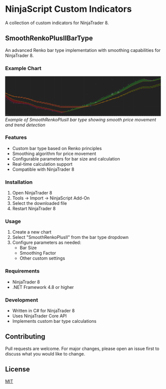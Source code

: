 # NinjaScript Custom Indicators

A collection of custom indicators for NinjaTrader 8.

## SmoothRenkoPlusIIBarType

An advanced Renko bar type implementation with smoothing capabilities for NinjaTrader 8.

### Example Chart
![SmoothRenkoPlusII Example](images/SmoothRenkoPlusII_Example.png)
*Example of SmoothRenkoPlusII bar type showing smooth price movement and trend detection*

### Features
- Custom bar type based on Renko principles
- Smoothing algorithm for price movement
- Configurable parameters for bar size and calculation
- Real-time calculation support
- Compatible with NinjaTrader 8

### Installation
1. Open NinjaTrader 8
2. Tools -> Import -> NinjaScript Add-On
3. Select the downloaded file
4. Restart NinjaTrader 8

### Usage
1. Create a new chart
2. Select "SmoothRenkoPlusII" from the bar type dropdown
3. Configure parameters as needed:
   - Bar Size
   - Smoothing Factor
   - Other custom settings

### Requirements
- NinjaTrader 8
- .NET Framework 4.8 or higher

### Development
- Written in C# for NinjaTrader 8
- Uses NinjaTrader Core API
- Implements custom bar type calculations

## Contributing
Pull requests are welcome. For major changes, please open an issue first to discuss what you would like to change.

## License
[MIT](https://choosealicense.com/licenses/mit/)
